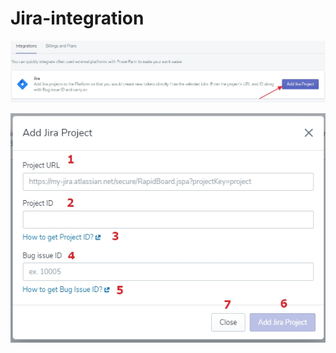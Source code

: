 # Jira-integration



![aplsett1](https://github.com/mirpl/mvp-ta-knowledge-base/blob/master/assets/images6/aplsettings1.jpg?raw=true)


![applsett2](https://github.com/mirpl/mvp-ta-knowledge-base/blob/master/assets/images6/aplsettings2.jpg?raw=true)